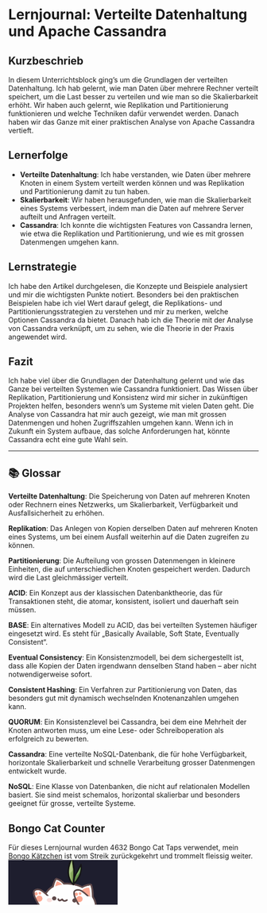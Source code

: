 # Lernjournal: Verteilte Datenhaltung und Apache Cassandra

## Kurzbeschrieb
In diesem Unterrichtsblock ging’s um die Grundlagen der verteilten Datenhaltung. Ich hab gelernt, wie man Daten über mehrere Rechner verteilt speichert, um die Last besser zu verteilen und wie man so die Skalierbarkeit erhöht. Wir haben auch gelernt, wie Replikation und Partitionierung funktionieren und welche Techniken dafür verwendet werden. Danach haben wir das Ganze mit einer praktischen Analyse von Apache Cassandra vertieft.

## Lernerfolge
- **Verteilte Datenhaltung**: Ich habe verstanden, wie Daten über mehrere Knoten in einem System verteilt werden können und was Replikation und Partitionierung damit zu tun haben.
- **Skalierbarkeit**: Wir haben herausgefunden, wie man die Skalierbarkeit eines Systems verbessert, indem man die Daten auf mehrere Server aufteilt und Anfragen verteilt.
- **Cassandra**: Ich konnte die wichtigsten Features von Cassandra lernen, wie etwa die Replikation und Partitionierung, und wie es mit grossen Datenmengen umgehen kann.

## Lernstrategie
Ich habe den Artikel durchgelesen, die Konzepte und Beispiele analysiert und mir die wichtigsten Punkte notiert. Besonders bei den praktischen Beispielen habe ich viel Wert darauf gelegt, die Replikations- und Partitionierungsstrategien zu verstehen und mir zu merken, welche Optionen Cassandra da bietet. Danach hab ich die Theorie mit der Analyse von Cassandra verknüpft, um zu sehen, wie die Theorie in der Praxis angewendet wird.

## Fazit
Ich habe viel über die Grundlagen der Datenhaltung gelernt und wie das Ganze bei verteilten Systemen wie Cassandra funktioniert. Das Wissen über Replikation, Partitionierung und Konsistenz wird mir sicher in zukünftigen Projekten helfen, besonders wenn’s um Systeme mit vielen Daten geht. Die Analyse von Cassandra hat mir auch gezeigt, wie man mit grossen Datenmengen und hohen Zugriffszahlen umgehen kann. Wenn ich in Zukunft ein System aufbaue, das solche Anforderungen hat, könnte Cassandra echt eine gute Wahl sein.

---

## 📚 Glossar

**Verteilte Datenhaltung**: Die Speicherung von Daten auf mehreren Knoten oder Rechnern eines Netzwerks, um Skalierbarkeit, Verfügbarkeit und Ausfallsicherheit zu erhöhen.

**Replikation**: Das Anlegen von Kopien derselben Daten auf mehreren Knoten eines Systems, um bei einem Ausfall weiterhin auf die Daten zugreifen zu können.

**Partitionierung**: Die Aufteilung von grossen Datenmengen in kleinere Einheiten, die auf unterschiedlichen Knoten gespeichert werden. Dadurch wird die Last gleichmässiger verteilt.

**ACID**: Ein Konzept aus der klassischen Datenbanktheorie, das für Transaktionen steht, die atomar, konsistent, isoliert und dauerhaft sein müssen.

**BASE**: Ein alternatives Modell zu ACID, das bei verteilten Systemen häufiger eingesetzt wird. Es steht für „Basically Available, Soft State, Eventually Consistent“.

**Eventual Consistency**: Ein Konsistenzmodell, bei dem sichergestellt ist, dass alle Kopien der Daten irgendwann denselben Stand haben – aber nicht notwendigerweise sofort.

**Consistent Hashing**: Ein Verfahren zur Partitionierung von Daten, das besonders gut mit dynamisch wechselnden Knotenanzahlen umgehen kann.

**QUORUM**: Ein Konsistenzlevel bei Cassandra, bei dem eine Mehrheit der Knoten antworten muss, um eine Lese- oder Schreiboperation als erfolgreich zu bewerten.

**Cassandra**: Eine verteilte NoSQL-Datenbank, die für hohe Verfügbarkeit, horizontale Skalierbarkeit und schnelle Verarbeitung grosser Datenmengen entwickelt wurde.

**NoSQL**: Eine Klasse von Datenbanken, die nicht auf relationalen Modellen basiert. Sie sind meist schemalos, horizontal skalierbar und besonders geeignet für grosse, verteilte Systeme.

## Bongo Cat Counter
Für dieses Lernjournal wurden 4632 Bongo Cat Taps verwendet, mein [Bongo Kätzchen](https://store.steampowered.com/app/3419430/Bongo_Cat/) ist vom Streik zurückgekehrt und trommelt fleissig weiter. <br>
![Bongo Cat](./img/Bongo_cat.png)